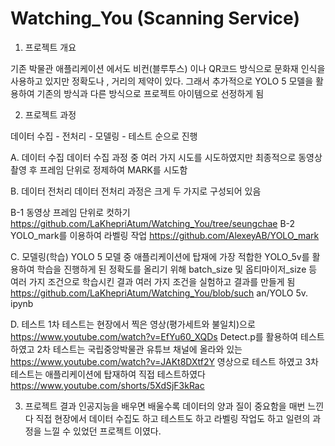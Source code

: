 # Watching_You (Scanning Service)

1. 프로젝트 개요

기존 박물관 애플리케이션 에서도 비컨(블루투스) 이나
QR코드 방식으로 문화재 인식을 사용하고 있지만 정확도나
, 거리의 제약이 있다. 그래서 추가적으로 YOLO 5 모델을
활용하여 기존의 방식과 다른 방식으로 프로젝트 아이템으로 
선정하게 됨

2. 프로젝트 과정

데이터 수집 - 전처리 - 모델링 - 테스트 순으로 진행

A. 데이터 수집
데이터 수집 과정 중 여러 가지 시도를 시도하였지만 
최종적으로 동영상 촬영 후 프레임 단위로 
정제하여 MARK를 시도함

B. 데이터 전처리
데이터 전처리 과정은 크게 두 가지로 구성되어 있음

 B-1 동영상 프레임 단위로 컷하기
https://github.com/LaKhepriAtum/Watching_You/tree/seungchae
 B-2 YOLO_mark를 이용하여 라벨링 작업
https://github.com/AlexeyAB/YOLO_mark

C. 모델링(학습)
YOLO 5 모델 중 애플리케이션에 탑재에 가장 적합한 
YOLO_5v를 활용하여 학습을 진행하게 된 정확도를 올리기 위해 
batch_size 및 옵티마이저_size 등 여러 가지
조건으로 학습시킨 결과 여러 가지 조건을
실험하고 결과를 만들게 됨
https://github.com/LaKhepriAtum/Watching_You/blob/such an/YOLO 5v. ipynb

D. 테스트 
1차 테스트는 현장에서 찍은 영상(평가세트와 불일치)으로
https://www.youtube.com/watch?v=EfYu60_XQDs
Detect.p를 활용하여 테스트하였고
2차 테스트는 국립중앙박물관 유튜브 채널에 올라와 있는 
https://www.youtube.com/watch?v=JAKt8DXtf2Y
영상으로 테스트 하였고
3차 테스트는 애플리케이션에 탑재하여 직접 테스트하였다
https://www.youtube.com/shorts/5XdSjF3kRac

3. 프로젝트 결과
인공지능을 배우면 배울수록 데이터의 양과 질이 중요함을 매번 느낀다
직접 현장에서 데이터 수집도 하고 테스트도 하고 라벨링 작업도 하고
일련의 과정을 느낄 수 있었던 프로젝트 이였다.
